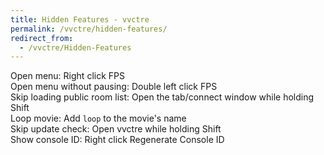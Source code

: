 ```yaml
---
title: Hidden Features - vvctre
permalink: /vvctre/hidden-features/
redirect_from:
  - /vvctre/Hidden-Features
---
```


Open menu: Right click FPS  
Open menu without pausing: Double left click FPS  
Skip loading public room list: Open the tab/connect window while holding Shift  
Loop movie: Add `loop` to the movie's name  
Skip update check: Open vvctre while holding Shift  
Show console ID: Right click Regenerate Console ID
